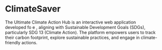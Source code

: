 # ClimateSaver
The Ultimate Climate Action Hub is an interactive web application developed fo e  , aligning with Sustainable Development Goals (SDGs), particularly SDG 13 (Climate Action). The platform empowers users to track their carbon footprint, explore sustainable practices, and engage in climate-friendly actions.
